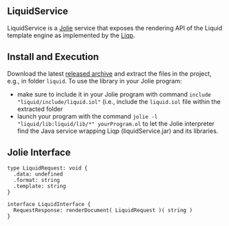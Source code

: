 ## LiquidService 

LiquidService is a [Jolie](https://github.com/jolie/jolie) service that exposes the rendering API of the Liquid template engine as implemented by the [Liqp](https://github.com/bkiers/Liqp).

## Install and Execution

Download the latest [released archive](https://github.com/thesave/liquidService/releases/) and extract the files in the project, e.g., in folder `liquid`.
To use the library in your Jolie program:

- make sure to include it in your Jolie program with command `include "liquid/include/liquid.iol"` (i.e., include the `liquid.iol` file within the extracted folder
- launch your program with the command `jolie -l "liquid/lib:liquid/lib/*" yourProgram.ol` to let the Jolie interpreter find the Java service wrapping Liqp (liquidService.jar) and its libraries.

## Jolie Interface

```Jolie
type LiquidRequest: void {
  .data: undefined
  .format: string
  .template: string
}

interface LiquidInterface {
  RequestResponse: renderDocument( LiquidRequest )( string )
}
```
